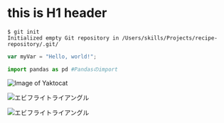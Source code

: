 # this is H1 header

```
$ git init
Initialized empty Git repository in /Users/skills/Projects/recipe-repository/.git/
```

``` javascript
var myVar = "Hello, world!";
```

```python
import pandas as pd #Pandasのimport
```

![Image of Yaktocat](https://octodex.github.com/images/yaktocat.png)

![エビフライトライアングル](http://i.imgur.com/Jjwsc.jpg "サンプル")

![エビフライトライアングル](http://i.imgur.com/Jjwsc.jpg)
